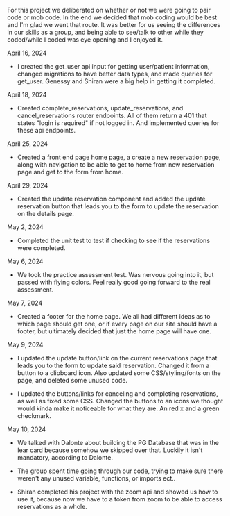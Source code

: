 For this project we deliberated on whether or not we were going to pair code or mob code. In the end we decided that mob coding would be best and I'm glad we went that route. It was better for us seeing the differences in our skills as a group, and being able to see/talk to other while they coded/while I coded was eye opening and I enjoyed it.

April 16, 2024

- I created the get_user api input for getting user/patient information, changed migrations to have better data types, and made queries for get_user. Genessy and Shiran were a big help in getting it completed.

April 18, 2024

- Created complete_reservations, update_reservations, and cancel_reservations router endpoints. All of them return a 401 that states "login is required" if not logged in. And implemented queries for these api endpoints.

April 25, 2024

- Created a front end page home page, a create a new reservation page, along with navigation to be able to get to home from new reservation page and get to the form from home.

April 29, 2024

- Created the update reservation component and added the update reservation button that leads you to the form to update the reservation on the details page.

May 2, 2024

- Completed the unit test to test if checking to see if the reservations were completed.

May 6, 2024

- We took the practice assessment test. Was nervous going into it, but passed with flying colors. Feel really good going forward to the real assessment.

May 7, 2024

- Created a footer for the home page. We all had different ideas as to which page should get one, or if every page on our site should have a footer, but ultimately decided that just the home page will have one.

May 9, 2024

- I updated the update button/link on the current reservations page that leads you to the form to update said reservation. Changed it from a button to a clipboard icon. Also updated some CSS/styling/fonts on the page, and deleted some unused code.

- I updated the buttons/links for canceling and completing reservations, as well as fixed some CSS. Changed the buttons to an icons we thought would kinda make it noticeable for what they are. An red x and a green checkmark.

May 10, 2024

- We talked with Dalonte about building the PG Database that was in the lear card because somehow we skipped over that. Luckily it isn't mandatory, according to Dalonte.

- The group spent time going through our code, trying to make sure there weren't any unused variable, functions, or imports ect..

- Shiran completed his project with the zoom api and showed us how to use it, because now we have to a token from zoom to be able to access reservations as a whole.
